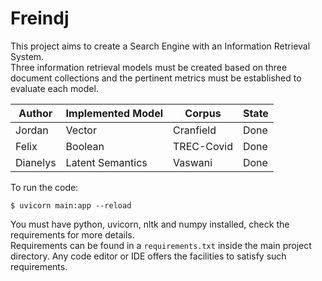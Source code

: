 # Freindj
This project aims to create a Search Engine with an Information Retrieval System.  
Three information retrieval models must be created based on three document collections and the pertinent metrics must be established to evaluate each model. 
  
| Author    | Implemented Model | Corpus     | State   | 
|---------- |-------------------|------------|---------|
| Jordan    | Vector            | Cranfield  | Done    |
| Felix     | Boolean           | TREC-Covid | Done    |
| Dianelys  | Latent Semantics  | Vaswani    | Done    |
                                      

To run the code: 
```
$ uvicorn main:app --reload
```
You must have python, uvicorn, nltk and numpy installed, check the requirements for more details.  
Requirements can be found in a ```requirements.txt``` inside the main project directory. Any code editor or IDE offers the facilities to satisfy such requirements.
